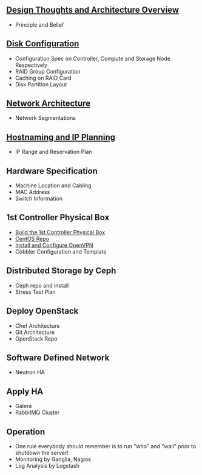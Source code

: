## [Design Thoughts and Architecture Overview](ArchitectureOverview.markdown)
  * Principle and Belief

## [Disk Configuration](DiskConfiguration.markdown)
  * Configuration Spec on Controller, Compute and Storage Node Respectively
  * RAID Group Configuration
  * Caching on RAID Card
  * Disk Partition Layout

## [Network Architecture](NetworkConfiguration.markdown)
  * Network Segmentations

## [Hostnaming and IP Planning](IPPlanning.markdown)
  * IP Range and Reservation Plan

## Hardware Specification
  * Machine Location and Cabling
  * MAC Address
  * Switch Information

## 1st Controller Physical Box
  * [Build the 1st Controller Physical Box](BuildFirstBox.markdown)
  * [CentOS Repo](CreateCentosRepo)
  * [Install and Configure OpenVPN](InstallAndConfigureOpenvpn.markdown)
  * Cobbler Configuration and Template

## Distributed Storage by Ceph
  * Ceph repo and install
  * Stress Test Plan

## Deploy OpenStack
  * Chef Architecture
  * Git Architecture
  * OpenStack Repo

## Software Defined Network
  * Neutron HA

## Apply HA
  * Galera
  * RabbitMQ Cluster

## Operation
  * One rule everybody should remember is to run "who" and "wall" prior to shutdown the server!
  * Monitoring by Ganglia, Nagios
  * Log Analysis by Logstash
